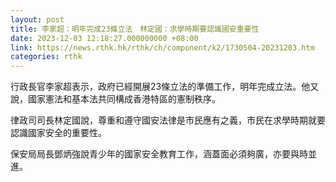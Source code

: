```yaml
---
layout: post
title: 李家超：明年完成23條立法　林定國：求學時期要認識國安重要性
date: 2023-12-03 12:18:27.000000000 +08:00
link: https://news.rthk.hk/rthk/ch/component/k2/1730504-20231203.htm
categories: rthk
---
```


行政長官李家超表示，政府已經開展23條立法的準備工作，明年完成立法。他又說，國家憲法和基本法共同構成香港特區的憲制秩序。

律政司司長林定國說，尊重和遵守國安法律是市民應有之義，市民在求學時期就要認識國家安全的重要性。

保安局局長鄧炳強說青少年的國家安全教育工作，涵蓋面必須夠廣，亦要與時並進。
